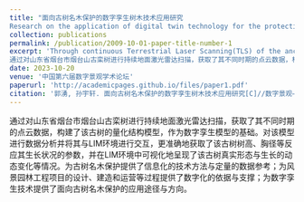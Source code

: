 ```yaml
---
title: "面向古树名木保护的数字孪生树木技术应用研究
Research on the application of digital twin technology for the protection of ancient and famous trees"
collection: publications
permalink: /publication/2009-10-01-paper-title-number-1
excerpt: 'Through continuous Terrestrial Laser Scanning(TLS) of the ancient Koelreuteria paniculata in Yantai Mountain, Yantai, Shandong Province, point cloud data from different periods were obtained, and a quantitative structure model(QSM) of the ancient tree was reconstructed as the basis of the digital twin model. The model was analyzed, and its parameters reflecting growth conditions such as tree height and diameter at breast height(DBH) were more accurately obtained by interacting with the landscape information modeling(LIM) environment. The real form and dynamic changes in growth of the ancient tree were visualized in the LIM environment. This provides information technology methods and quantitative data references for the protection of ancient famous trees, digital basis and support for the design, construction, and operation of landscape engineering projects, and application pathways and directions for digital twin technology in the protection of ancient and famous trees.
通过对山东省烟台市烟台山古栾树进行持续地面激光雷达扫描，获取了其不同时期的点云数据，构建了该古树的量化结构模型，作为数字孪生模型的基础。对该模型进行数据分析并将其与LIM环境进行交互，更准确地获取了该古树树高、胸径等反应其生长状况的参数，并在LIM环境中可视化地呈现了该古树真实形态与生长的动态变化等情况。为古树名木保护提供了信息化的技术方法与定量的数据参考；为风景园林工程项目的设计、建造和运营等过程提供了数字化的依据与支撑；为数字孪生技术提供了面向古树名木保护的应用途径与方向。'
date: 2023-10-20
venue: '中国第六届数字景观学术论坛'
paperurl: 'http://academicpages.github.io/files/paper1.pdf'
citation: '郭湧, 孙宇轩. 面向古树名木保护的数字孪生树木技术应用研究[C]//数字景观——中国第六届数字景观学术论坛, 2023.'
---
```


通过对山东省烟台市烟台山古栾树进行持续地面激光雷达扫描，获取了其不同时期的点云数据，构建了该古树的量化结构模型，作为数字孪生模型的基础。对该模型进行数据分析并将其与LIM环境进行交互，更准确地获取了该古树树高、胸径等反应其生长状况的参数，并在LIM环境中可视化地呈现了该古树真实形态与生长的动态变化等情况。为古树名木保护提供了信息化的技术方法与定量的数据参考；为风景园林工程项目的设计、建造和运营等过程提供了数字化的依据与支撑；为数字孪生技术提供了面向古树名木保护的应用途径与方向。
